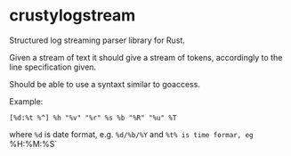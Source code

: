 # crustylogstream
Structured log streaming parser library for Rust.

Given a stream of text it should give a stream of tokens, accordingly to the line specification given.

Should be able to use a syntaxt similar to goaccess.

Example:
    
    [%d:%t %^] %h "%v" "%r" %s %b "%R" "%u" %T

where `%d` is date format, e.g. `%d/%b/%Y` and `%t% is time formar, eg `%H:%M:%S`
